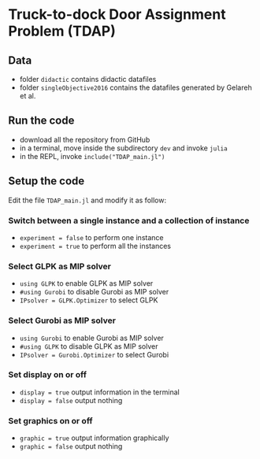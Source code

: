 # Truck-to-dock Door Assignment Problem (TDAP)

## Data
- folder `didactic` contains didactic datafiles 
- folder `singleObjective2016` contains the datafiles generated by Gelareh et al.

## Run the code
- download all the repository from GitHub
- in a terminal, move inside the subdirectory `dev` and invoke `julia`
- in the REPL, invoke `include("TDAP_main.jl")`

## Setup the code
Edit the file `TDAP_main.jl` and modify it as follow:

### Switch between a single instance and a collection of instance
- `experiment = false`   to perform one instance
- `experiment = true`    to perform all the instances

### Select GLPK as MIP solver
- `using GLPK`                   to enable GLPK as MIP solver
- `#using Gurobi`                to disable Gurobi as MIP solver
- `IPsolver = GLPK.Optimizer`    to select GLPK 

### Select Gurobi as MIP solver
- `using Gurobi`                 to enable Gurobi as MIP solver
- `#using GLPK`                  to disable GLPK as MIP solver
- `IPsolver = Gurobi.Optimizer`  to select Gurobi 

### Set display on or off
- `display = true`      output information in the terminal
- `display = false`     output nothing

### Set graphics on or off
- `graphic = true`      output information graphically
- `graphic = false`     output nothing
